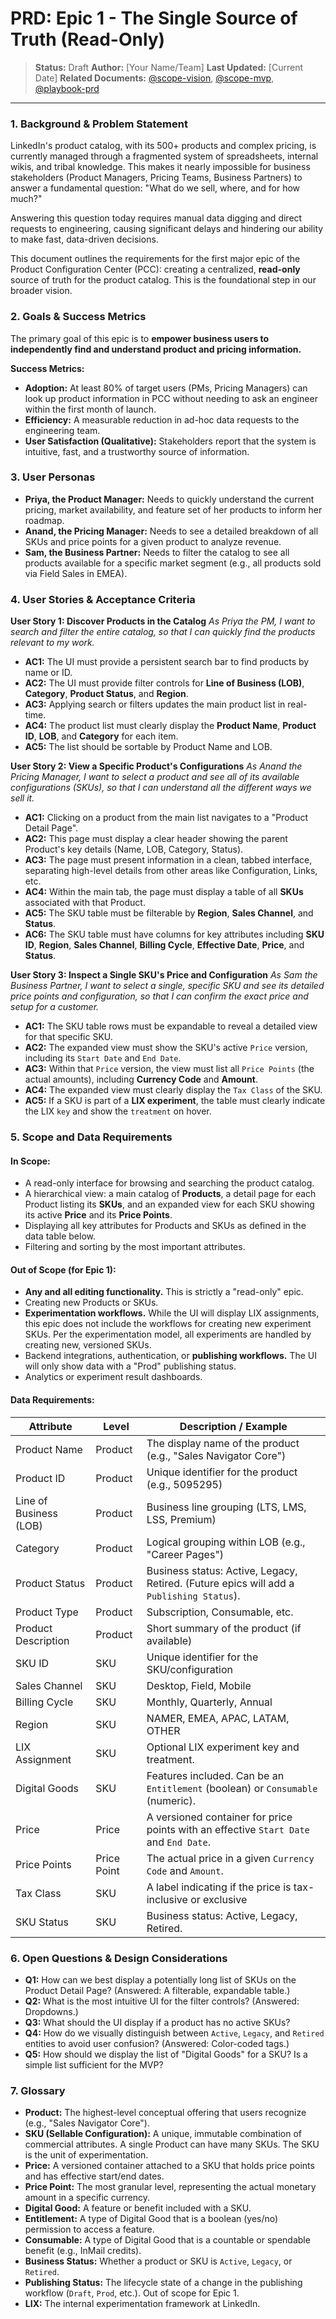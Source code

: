 # PRD: Epic 1 - The Single Source of Truth (Read-Only)

> **Status:** Draft
> **Author:** [Your Name/Team]
> **Last Updated:** [Current Date]
> **Related Documents:** [@scope-vision](/.cursor/context-library/scope-vision.mdc), [@scope-mvp](/.cursor/context-library/scope-mvp.mdc), [@playbook-prd](/.cursor/rules/playbook-prd.mdc)

---

### 1. Background & Problem Statement
LinkedIn's product catalog, with its 500+ products and complex pricing, is currently managed through a fragmented system of spreadsheets, internal wikis, and tribal knowledge. This makes it nearly impossible for business stakeholders (Product Managers, Pricing Teams, Business Partners) to answer a fundamental question: "What do we sell, where, and for how much?"

Answering this question today requires manual data digging and direct requests to engineering, causing significant delays and hindering our ability to make fast, data-driven decisions.

This document outlines the requirements for the first major epic of the Product Configuration Center (PCC): creating a centralized, **read-only** source of truth for the product catalog. This is the foundational step in our broader vision.

### 2. Goals & Success Metrics
The primary goal of this epic is to **empower business users to independently find and understand product and pricing information.**

**Success Metrics:**
- **Adoption:** At least 80% of target users (PMs, Pricing Managers) can look up product information in PCC without needing to ask an engineer within the first month of launch.
- **Efficiency:** A measurable reduction in ad-hoc data requests to the engineering team.
- **User Satisfaction (Qualitative):** Stakeholders report that the system is intuitive, fast, and a trustworthy source of information.

### 3. User Personas
- **Priya, the Product Manager:** Needs to quickly understand the current pricing, market availability, and feature set of her products to inform her roadmap.
- **Anand, the Pricing Manager:** Needs to see a detailed breakdown of all SKUs and price points for a given product to analyze revenue.
- **Sam, the Business Partner:** Needs to filter the catalog to see all products available for a specific market segment (e.g., all products sold via Field Sales in EMEA).

### 4. User Stories & Acceptance Criteria

**User Story 1: Discover Products in the Catalog**
*As Priya the PM, I want to search and filter the entire catalog, so that I can quickly find the products relevant to my work.*

- **AC1:** The UI must provide a persistent search bar to find products by name or ID.
- **AC2:** The UI must provide filter controls for **Line of Business (LOB)**, **Category**, **Product Status**, and **Region**.
- **AC3:** Applying search or filters updates the main product list in real-time.
- **AC4:** The product list must clearly display the **Product Name**, **Product ID**, **LOB**, and **Category** for each item.
- **AC5:** The list should be sortable by Product Name and LOB.

**User Story 2: View a Specific Product's Configurations**
*As Anand the Pricing Manager, I want to select a product and see all of its available configurations (SKUs), so that I can understand all the different ways we sell it.*

- **AC1:** Clicking on a product from the main list navigates to a "Product Detail Page".
- **AC2:** This page must display a clear header showing the parent Product's key details (Name, LOB, Category, Status).
- **AC3:** The page must present information in a clean, tabbed interface, separating high-level details from other areas like Configuration, Links, etc.
- **AC4:** Within the main tab, the page must display a table of all **SKUs** associated with that Product.
- **AC5:** The SKU table must be filterable by **Region**, **Sales Channel**, and **Status**.
- **AC6:** The SKU table must have columns for key attributes including **SKU ID**, **Region**, **Sales Channel**, **Billing Cycle**, **Effective Date**, **Price**, and **Status**.

**User Story 3: Inspect a Single SKU's Price and Configuration**
*As Sam the Business Partner, I want to select a single, specific SKU and see its detailed price points and configuration, so that I can confirm the exact price and setup for a customer.*

- **AC1:** The SKU table rows must be expandable to reveal a detailed view for that specific SKU.
- **AC2:** The expanded view must show the SKU's active `Price` version, including its `Start Date` and `End Date`.
- **AC3:** Within that `Price` version, the view must list all `Price Points` (the actual amounts), including **Currency Code** and **Amount**.
- **AC4:** The expanded view must clearly display the `Tax Class` of the SKU.
- **AC5:** If a SKU is part of a **LIX experiment**, the table must clearly indicate the LIX `key` and show the `treatment` on hover.

### 5. Scope and Data Requirements

#### In Scope:
- A read-only interface for browsing and searching the product catalog.
- A hierarchical view: a main catalog of **Products**, a detail page for each Product listing its **SKUs**, and an expanded view for each SKU showing its active **Price** and its **Price Points**.
- Displaying all key attributes for Products and SKUs as defined in the data table below.
- Filtering and sorting by the most important attributes.

#### Out of Scope (for Epic 1):
- **Any and all editing functionality.** This is strictly a "read-only" epic.
- Creating new Products or SKUs.
- **Experimentation workflows.** While the UI will display LIX assignments, this epic does not include the workflows for creating new experiment SKUs. Per the experimentation model, all experiments are handled by creating new, versioned SKUs.
- Backend integrations, authentication, or **publishing workflows.** The UI will only show data with a "Prod" publishing status.
- Analytics or experiment result dashboards.

#### Data Requirements:
| Attribute | Level | Description / Example |
|---|---|---|
| Product Name | Product | The display name of the product (e.g., "Sales Navigator Core") |
| Product ID | Product | Unique identifier for the product (e.g., 5095295) |
| Line of Business (LOB)| Product | Business line grouping (LTS, LMS, LSS, Premium) |
| Category | Product | Logical grouping within LOB (e.g., "Career Pages") |
| Product Status | Product | Business status: Active, Legacy, Retired. (Future epics will add a `Publishing Status`). |
| Product Type | Product | Subscription, Consumable, etc. |
| Product Description | Product | Short summary of the product (if available) |
| SKU ID | SKU | Unique identifier for the SKU/configuration |
| Sales Channel | SKU | Desktop, Field, Mobile |
| Billing Cycle | SKU | Monthly, Quarterly, Annual |
| Region | SKU | NAMER, EMEA, APAC, LATAM, OTHER |
| LIX Assignment | SKU | Optional LIX experiment key and treatment. |
| Digital Goods | SKU | Features included. Can be an `Entitlement` (boolean) or `Consumable` (numeric). |
| Price | Price | A versioned container for price points with an effective `Start Date` and `End Date`. |
| Price Points | Price Point | The actual price in a given `Currency Code` and `Amount`. |
| Tax Class | SKU | A label indicating if the price is tax-inclusive or exclusive |
| SKU Status | SKU | Business status: Active, Legacy, Retired. |

### 6. Open Questions & Design Considerations
- **Q1:** How can we best display a potentially long list of SKUs on the Product Detail Page? (Answered: A filterable, expandable table.)
- **Q2:** What is the most intuitive UI for the filter controls? (Answered: Dropdowns.)
- **Q3:** What should the UI display if a product has no active SKUs?
- **Q4:** How do we visually distinguish between `Active`, `Legacy`, and `Retired` entities to avoid user confusion? (Answered: Color-coded tags.)
- **Q5:** How should we display the list of "Digital Goods" for a SKU? Is a simple list sufficient for the MVP?

### 7. Glossary
- **Product:** The highest-level conceptual offering that users recognize (e.g., "Sales Navigator Core").
- **SKU (Sellable Configuration):** A unique, immutable combination of commercial attributes. A single Product can have many SKUs. The SKU is the unit of experimentation.
- **Price:** A versioned container attached to a SKU that holds price points and has effective start/end dates.
- **Price Point:** The most granular level, representing the actual monetary amount in a specific currency.
- **Digital Good:** A feature or benefit included with a SKU.
- **Entitlement:** A type of Digital Good that is a boolean (yes/no) permission to access a feature.
- **Consumable:** A type of Digital Good that is a countable or spendable benefit (e.g., InMail credits).
- **Business Status:** Whether a product or SKU is `Active`, `Legacy`, or `Retired`.
- **Publishing Status:** The lifecycle state of a change in the publishing workflow (`Draft`, `Prod`, etc.). Out of scope for Epic 1.
- **LIX:** The internal experimentation framework at LinkedIn. 